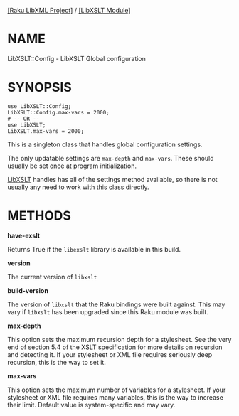 [[Raku LibXML Project]](https://libxml-raku.github.io)
 / [[LibXSLT Module]](https://libxml-raku.github.io/LibXSLT-raku)

NAME
====

LibXSLT::Config - LibXSLT Global configuration

SYNOPSIS
========

    use LibXSLT::Config;
    LibXSLT::Config.max-vars = 2000;
    # -- OR --
    use LibXSLT;
    LibXSLT.max-vars = 2000;

This is a singleton class that handles global configuration settings.

The only updatable settings are `max-depth` and `max-vars`. These should usually be set once at program initialization.

[LibXSLT](https://libxml-raku.github.io/LibXSLT-raku) handles has all of the settings method available, so there is not usually any need to work with this class directly.

METHODS
=======

**have-exslt**

Returns True if the `libexslt` library is available in this build.

**version**

The current version of `libxslt`

**build-version**

The version of `libxslt` that the Raku bindings were built against. This may vary if `libxslt` has been upgraded since this Raku module was built.

**max-depth**

This option sets the maximum recursion depth for a stylesheet. See the very end of section 5.4 of the XSLT specification for more details on recursion and detecting it. If your stylesheet or XML file requires seriously deep recursion, this is the way to set it.

**max-vars**

This option sets the maximum number of variables for a stylesheet. If your stylesheet or XML file requires many variables, this is the way to increase their limit. Default value is system-specific and may vary.

